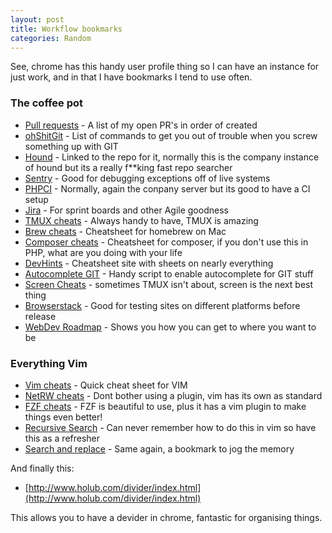 ```yaml
---
layout: post
title: Workflow bookmarks
categories: Random
---
```


See, chrome has this handy user profile thing so I can have an instance for just work, and in that I have bookmarks I tend to use often.

### The coffee pot

- [Pull requests](https://github.com/pulls?utf8=%E2%9C%93&q=is%3Aopen+is%3Apr+author%3AB1scuit+sort%3Acreated-asc+) - A list of my open PR's in order of created
- [ohShitGit](http://ohshitgit.com/) - List of commands to get you out of trouble when you screw something up with GIT
- [Hound](https://github.com/etsy/hound) - Linked to the repo for it, normally this is the company instance of hound but its a really f**king fast repo searcher
- [Sentry](https://sentry.io) - Good for debugging exceptions off of live systems
- [PHPCI](https://www.phptesting.org/) - Normally, again the conpany server but its good to have a CI setup
- [Jira](https://www.atlassian.com/software/jira) - For sprint boards and other Agile goodness
- [TMUX cheats](https://gist.github.com/MohamedAlaa/2961058) - Always handy to have, TMUX is amazing
- [Brew cheats](https://blog.shvetsov.com/2014/11/homebrew-cheat-sheet-and-workflow.html) - Cheatsheet for homebrew on Mac
- [Composer cheats](http://composer.json.jolicode.com/) - Cheatsheet for composer, if you don't use this in PHP, what are you doing with your life
- [DevHints](https://devhints.io/) - Cheatsheet site with sheets on nearly everything
- [Autocomplete GIT](http://code-worrier.com/blog/autocomplete-git/) - Handy script to enable autocomplete for GIT stuff
- [Screen Cheats](http://www.pixelbeat.org/lkdb/screen.html) - sometimes TMUX isn't about, screen is the next best thing
- [Browserstack](https://www.browserstack.com) - Good for testing sites on different platforms before release
- [WebDev Roadmap](https://github.com/kamranahmedse/developer-roadmap) - Shows you how you can get to where you want to be

### Everything Vim

- [Vim cheats](https://vim.rtorr.com/) - Quick cheat sheet for VIM
- [NetRW cheats](https://blog.stevenocchipinti.com/2016/12/28/using-netrw-instead-of-nerdtree-for-vim/) - Dont bother using a plugin, vim has its own as standard
- [FZF cheats](https://github.com/junegunn/fzf.vim#commands) - FZF is beautiful to use, plus it has a vim plugin to make things even better!
- [Recursive Search](https://blog.stevenocchipinti.com/2011/10/recursive-search-with-vimgrep.html/) - Can never remember how to do this in vim so have this as a refresher
- [Search and replace](https://blog.stevenocchipinti.com/2016/12/28/search-and-replace-vim-and-git/) - Same again, a bookmark to jog the memory

And finally this:

- [http://www.holub.com/divider/index.html](http://www.holub.com/divider/index.html)

This allows you to have a devider in chrome, fantastic for organising things.
